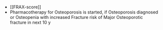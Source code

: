 - [[FRAX-score]] 
- Pharmacotherapy for Osteoporosis is started, if Osteoporosis diagnosed or Osteopenia with increased Fracture risk of Major Osteoporotic fracture in next 10 y